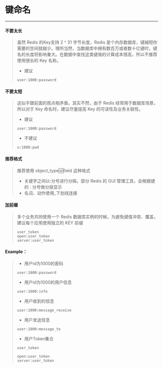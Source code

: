 # 键命名

---

#### **不要太长**

> 虽然 Redis 的Key支持 2 ^ 31 字节长度，Redis 是个内存数据库，键越短你需要的空间就越少。理所当然，当数据库中拥有数百万或者数十亿键时，键名的长度将影响重大。在数据中查找这类键值的计算成本很高，所以不推荐使用很长的 Key 名称。
>
> * 建议
>
> ```
> user:1000:password
> ```

#### **不要太短**

> 这似乎跟前面的观点相矛盾，其实不然，由于 Redis 经常用于数据库场景，所以对于 Key 命名时，建议尽量提高 Key 的可读性及业务关联性。
> * 建议
>
> ```
> user:1000:password
> ```
> * 不建议
>
> ```
> u:1000:pwd
> ```



#### **推荐格式**

> 推荐使用 object\_type:id:field 这种格式
>
> * 关键字之间以:分号进行分隔，部分 Redis 的 GUI 管理工具，会根据键的 : 分号做分层显示
> * 名词、动作使用\_下划线连接

#### **加前缀**

>多个业务共同使用一个 Redis 数据库实例的时候，为避免键值冲突、覆盖，建议每个应用使用独立的 KEY 前缀
> ```
> user_token
> open:user_token
> server:user_token
> ```

#### Example：

> * 用户id为1000的密码
>
> ```Redis
> user:1000:password
> ```
>
> * 用户id为1000的用户信息
>
> ```Redis
> user:1000:info
> ```
>
> * 用户收到的信息
>
> ```Redis
> user:1000:message_receive
> ```
>
> * 用户发送信息
>
> ```
> user:1000:message_to
> ```
>
> * 用户Token集合
>
> ```
> user_token
>
> open:user_token
> server:user_token
> ```



